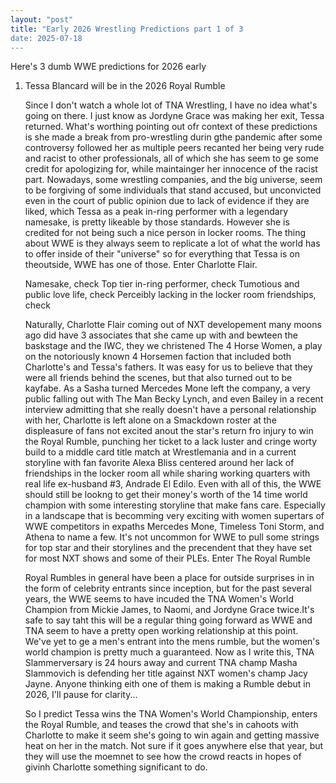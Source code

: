 ```yaml
---
layout: "post"
title: "Early 2026 Wrestling Predictions part 1 of 3
date: 2025-07-18
---
```



Here's 3 dumb WWE predictions for 2026 early

1. Tessa Blancard will be in the 2026 Royal Rumble

    Since I don't watch a whole lot of TNA Wrestling, I have no idea what's going on there. I just know as Jordyne Grace was making her exit, Tessa returned. What's worthing pointing out ofr context of these predictions is she made a break from pro-wrestling durin gthe pandemic after some controversy followed her as multiple peers recanted her being very rude and racist to other professionals, all of which she has seem to ge some credit for apologizing for, while maintainger her innocence of the racist part.  Nowadays, some wrestling companies, and the big universe, seem to be forgiving of some individuals that stand accused, but unconvicted even in the court of public opinion due to lack of evidence if they are liked, which Tessa as a peak in-ring performer with a legendary namesake, is pretty likeable by those standards.  However she is credited for not being such a nice person in locker rooms. The thing about WWE is they always seem to replicate a lot of what the world has to offer inside of their "universe" so for everything that Tessa is on theoutside, WWE has one of those.  Enter Charlotte Flair.

    Namesake, check
    Top tier in-ring performer, check
    Tumotious and public love life, check
    Perceibly lacking in the locker room friendships, check

    Naturally, Charlotte Flair coming out of NXT developement many moons ago did have 3 associates that she came up with and bewteen the baskstage and the IWC, they we christened The 4 Horse Women, a play on the notoriously known 4 Horsemen faction that included both Charlotte's and Tessa's fathers.  It was easy for us to believe that they were all friends behind the scenes, but that also turned out to be kayfabe. As a Sasha turned Mercedes Mone left the company, a very public falling out with The Man Becky Lynch, and even Bailey in a recent interview admitting that she really doesn't have a personal relationship with her, Charlotte is left alone on a Smackdown roster at the displeasure of fans not excited anout the star's return fro injury to win the Royal Rumble, punching her ticket to a lack luster and cringe worty build to a middle card title match at Wrestlemania and in  a current storyline with fan favorite Alexa Bliss centered around her lack of friendships in the locker room all while sharing working quarters with real life ex-husband #3, Andrade  El Edilo. Even with all of this, the WWE should still be lookng to get their money's worth of the 14 time world champion with some interesting storyline that make fans care. Especially in a landscape that is becomming very exciting with women supertars of WWE competitors in expaths Mercedes Mone, Timeless Toni Storm, and Athena to name a few.  It's not uncommon for WWE to pull some strings for top star and their storylines and the precendent that they have set for most NXT shows and some of their PLEs. Enter The Royal Rumble

    Royal Rumbles in general have been a place for outside surprises in in the form of celebrity entrants since inception, but for the past several years, the WWE seems to have incuded the TNA Women's World Champion from Mickie James, to Naomi, and Jordyne Grace twice.It's safe to say taht this will be a regular thing going forward as WWE and TNA seem to have a pretty open working relationship at this point. We've yet to ge a men's entrant into the mens rumble, but the women's world champion is pretty much a guaranteed.  Now as I write this, TNA Slammerversary is 24 hours away and current TNA champ Masha Slammovich is defending her title against NXT women's champ Jacy Jayne.  Anyone thinking eith one of them is making a Rumble debut in 2026, I'll pause for clarity...

    So I predict Tessa wins the TNA Women's World Championship, enters the Royal Rumble, and teases the crowd that she's in cahoots with Charlotte to make it seem she's going to win again and getting massive heat on her in the match. Not sure if it goes anywhere else that year, but they will use the moemnet to see how the crowd reacts in hopes of givinh Charlotte something significant to do.